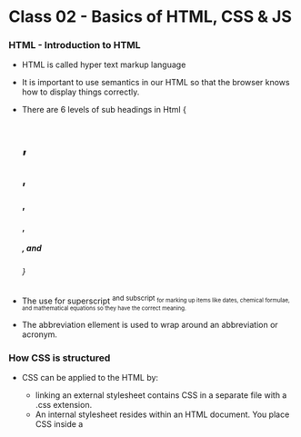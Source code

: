 # Class 02 - Basics of HTML, CSS & JS

### HTML - Introduction to HTML

- HTML is called hyper text markup language 

- It is important to use semantics in our HTML so that the browser knows how to display things correctly.

- There are 6 levels of sub headings in Html {<h1>, <h2>, <h3>, <h4>, <h5>, and <h6>}

- The use for superscript <sup>  and subscript <sub> for marking up items like dates, chemical formulae, and mathematical equations so they have the correct meaning.

- The abbreviation <abbr> ellement is used to wrap around an abbreviation or acronym.

### How CSS is structured

- CSS can be applied to the HTML by:        
    - linking an external stylesheet contains CSS in a separate file with a .css extension.
    - An internal stylesheet resides within an HTML document. You place CSS inside a <style> element contained inside the HTML <head>.
    - Inline styles are CSS declarations that affect a single HTML element, contained within a style attribute

- We avoid using Inline stylesheet because  it is the least efficient implementation of CSS for maintenance. One styling change might require multiple edits within a single web page. Second, inline CSS also mixes (CSS) presentational code with HTML and content, making everything more difficult to read and understand. Separating code and content makes maintenance easier for all who work on the website.

- Properties: These are human-readable identifiers that indicate which stylistic features you want to modify. For example, font-size, width, background-color.

Ex: 
   h2 {
     color: black;
     padding: 5px;
   }

- This represents a CSS declaration that is meant to effect the H2 element.
- It is meant to change the color to black and add a padding size of 5px.
- Properties are the color and padding.

### JavaScript basics
 
- A string is enclose it in single quote mark

- 4 types of Javascript Operators

  - Addition 	Add two numbers together or  combine two strings. 

  + 	6 + 9; 'Hello ' + 'world!';

  - Subtraction, Multiplication, Division 	
  
  These do what you'd expect them to do in basic math. 	-, *, / 	9 - 3; 8 * 2; // multiply in JS is an asterisk 9 / 3;
  - Assignment 	As you've seen already: this assigns a value to a variable. 	= 	let myVariable = 'Bob';

  - Strict equality This performs a test to see if two values are equal. It returns a true/false (Boolean) result. 

- Functions are a way of packaging functionality that you wish to reuse.
  - This can solve a problem such as recording peoples opinions on a particluar problem.

### Making decisions in your code — conditionals

 

    What is the difference between the logical operator && and ||?

-  An if statement checks a condition and if it evaluates to true , then the code block will execute.

- if...else statements do the job of enabling conditional code well, but they are not without their downsides

- 3 different types of comparison operators.
  - === and !== — test if one value is identical to, or not identical to, another.
  - < and > — test if one value is less than or greater than another.
  - <= and >= — test if one value is less than or equal to, or greater than or equal to, another.

-  The difference between the logical operator && and ||
    && — AND; allows you to chain together two or more expressions so that all of them have to individually evaluate to true for the whole expression to return true.
    || — OR; allows you to chain together two or more expressions so that one or more of them have to individually evaluate to true for the whole expression to return true.



## Things I want to know more about